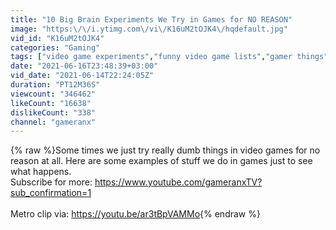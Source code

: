 ```yaml
---
title: "10 Big Brain Experiments We Try in Games for NO REASON"
image: "https:\/\/i.ytimg.com\/vi\/K16uM2tOJK4\/hqdefault.jpg"
vid_id: "K16uM2tOJK4"
categories: "Gaming"
tags: ["video game experiments","funny video game lists","gamer things"]
date: "2021-06-16T23:48:39+03:00"
vid_date: "2021-06-14T22:24:05Z"
duration: "PT12M36S"
viewcount: "346462"
likeCount: "16638"
dislikeCount: "338"
channel: "gameranx"
---
```

{% raw %}Some times we just try really dumb things in video games for no reason at all. Here are some examples of stuff we do in games just to see what happens.<br />Subscribe for more: <a rel="nofollow" target="blank" href="https://www.youtube.com/gameranxTV?sub_confirmation=1">https://www.youtube.com/gameranxTV?sub_confirmation=1</a><br /><br />Metro clip via: <a rel="nofollow" target="blank" href="https://youtu.be/ar3tBpVAMMo">https://youtu.be/ar3tBpVAMMo</a>{% endraw %}
